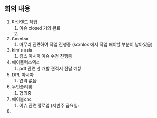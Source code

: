 ## 회의 내용

1. 마린랜드 작업
	1. 이슈 closed 거의 완료
	2. 
2. Soxnlox
	1. 마무리 관련하여 작업 진행중 (soxnlox 에서 작업 해야할 부분이 남아있음)
3. kim's asia
	1. 킴스 아시아 이슈 수정 진행중
4. 에이플럭스엑스
	1. pdf 관련 선 개발 견적서 전달 예정
5. DPL 아시아
	1. 연락 없음
6. 두인폴리캠
	1. 협의중
7. 에이블cnc
	1. 이슈 관련 팔로업 (저번주 금요일)
8. 